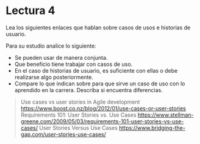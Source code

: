 # Lectura 4

Lea los siguientes enlaces que hablan sobre casos de usos e historias de usuario.

Para su estudio analice lo siguiente:
- Se pueden usar de manera conjunta.
- Que beneficio tiene trabajar con casos de uso.
- En el caso de historias de usuario, es suficiente con ellas o debe realizarse algo posteriormente.
- Compare lo que indican sobre para que sirve un caso de uso con lo aprendido en la carrera. Describa si encuentra diferencias.

> Use cases vs user stories in Agile development https://www.boost.co.nz/blog/2012/01/use-cases-or-user-stories
> Requirements 101: User Stories vs. Use Cases https://www.stellman-greene.com/2009/05/03/requirements-101-user-stories-vs-use-cases/
> User Stories Versus Use Cases https://www.bridging-the-gap.com/user-stories-use-cases/
